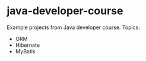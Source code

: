 # java-developer-course
Example projects from Java developer course.
Topics:
* ORM
* Hibernate
* MyBatis
